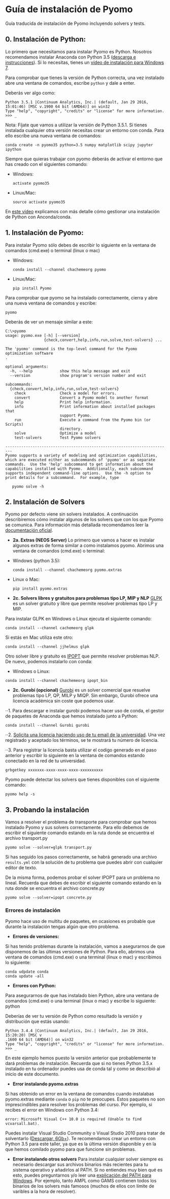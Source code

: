 # Guía de instalación de Pyomo

Guía traducida de instalación de Pyomo incluyendo solvers y tests.

## 0. Instalación de Python:
Lo primero que necesitamos para instalar Pyomo es Python. Nosotros recomendamos
instalar Anaconda con Python 3.5 ([descarga e instrucciones](https://www.continuum.io/downloads)).
Si lo necesitas, tienes un [vídeo de instalación para Windows 7](https://www.youtube.com/watch?v=x4xegDME5C0&feature=youtu.be&list=PLGBbVX_WvN7as_DnOGcpkSsUyXB1G_wqb).

Para comprobar que tienes la versión de Python correcta, una vez instalado abre una ventana de comandos, escribe `python` y dale a enter.

Deberás ver algo como:

```
Python 3.5.1 |Continuum Analytics, Inc.| (default, Jan 29 2016, 15:01:46) [MSC v.1900 64 bit (AMD64)] on win32
Type "help", "copyright", "credits" or "license" for more information.
>>> _
```

Nota: Fíjate que vamos a utilizar la versión de Python 3.5.1.
Si tienes instalada cualquier otra versión necesitas crear un entorno con conda.
Para ello escribe una nueva ventana de comandos:

    conda create -n pyomo35 python=3.5 numpy matplotlib scipy jupyter ipython

Siempre que quieras trabajar con pyomo deberás de activar el entorno que has creado con
el siguientes comando:

* Windows:

    `activate pyomo35`

* Linux/Mac:

    `source activate pyomo35`

En [este vídeo](https://www.youtube.com/watch?v=cX6l3IzWewc&index=22&list=PLGBbVX_WvN7as_DnOGcpkSsUyXB1G_wqb)
explicamos con más detalle cómo gestionar una instalación de Python con Anconda/conda.

## 1. Instalación de Pyomo:
Para instalar Pyomo sólo debes de escribir lo siguiente en la ventana de comandos
(cmd.exe) o terminal (linux o mac)

* Windows:

    `conda install --channel chachemeorg pyomo`

* Linux/Mac:

    `pip install Pyomo`

Para comprobar que pyomo se ha instalado correctamente, cierra y abre una nueva
ventana de comandos y escribe:

    pyomo
Deberás de ver un mensaje similar a este:
```terminal
C:\>pyomo
usage: pyomo.exe [-h] [--version]
                 {check,convert,help,info,run,solve,test-solvers} ...

The 'pyomo' command is the top-level command for the Pyomo optimization software
.

optional arguments:
  -h, --help            show this help message and exit
  --version             show program's version number and exit

subcommands:
  {check,convert,help,info,run,solve,test-solvers}
    check               Check a model for errors.
    convert             Convert a Pyomo model to another format
    help                Print help information.
    info                Print information about installed packages that
                        support Pyomo.
    run                 Execute a command from the Pyomo bin (or Scripts)
                        directory.
    solve               Optimize a model
    test-solvers        Test Pyomo solvers

-------------------------------------------------------------------------
Pyomo supports a variety of modeling and optimization capabilities,
which are executed either as subcommands of 'pyomo' or as separate
commands.  Use the 'help' subcommand to get information about the
capabilities installed with Pyomo.  Additionally, each subcommand
supports independent command-line options.  Use the -h option to
print details for a subcommand.  For example, type

   pyomo solve -h
```

## 2. Instalación de Solvers
Pyomo por defecto viene sin solvers instalados. A continuación describiremos
cómo instalar algunos de los solvers que con los que Pyomo se comunica.
Para información más detallada recomendamos leer la
[documentación oficial](https://software.sandia.gov/downloads/pub/pyomo/PyomoInstallGuide.html#Solvers).
* __2a. Extras (NEOS Server)__
Lo primero que vamos a hacer es instalar algunos extras de forma similar a
como instalamos pyomo. Abrimos una ventana de comandos (cmd.exe) o terminal:

* Windows (python 3.5):

    `conda install --channel chachemeorg pyomo.extras`

* Linux o Mac:

    `pip install pyomo.extras`


* __2c. Solvers libres y gratuitos para problemas tipo LP, MIP y NLP__
[GLPK](https://www.gnu.org/software/glpk/) es un solver gratuito y libre que
permite resolver problemas tipo LP y MIP.

Para instalar GLPK en Windows o Linux ejecuta el siguiente comando:

    conda install --channel cachemeorg glpk

Si estás en Mac utiliza este otro:

    conda install --channel jjhelmus glpk

Otro solver libre y gratuito es
[IPOPT](https://projects.coin-or.org/Ipopt) que permite resolver problemas NLP.
De nuevo, podemos instalarlo con conda:

* Windows o Linux:

`conda install --channel chachemeorg ipopt_bin`

* __2c. Gurobi (opcional)__
[Gurobi](https://www.gurobi.com/index) es un solver comercial que resuelve
problemas tipo LP, QP, MILP y MIQP. Sin embargo, Gurobi ofrece
una licencia académica sin coste que podemos usar.

⋅⋅1. Para descargar e instalar gurobi podemos hacer uso de conda, el gestor de paquetes de
Anaconda que hemos instalado junto a Python:

    conda install --channel Gurobi gurobi

⋅⋅2.  [Solicita una licencia haciendo uso de tu email
 de la universidad](http://user.gurobi.com/download/licenses/free-academic).
 Una vez registrado y aceptado los términos, se te mostrará tu número de licencia.

⋅⋅3. Para registrar la licencia basta utilizar el codigo generado en el paso anterior y
escribir lo siguiente en la ventana de comandos estando conectado en la red de tu universidad.

    grbgetkey xxxxxxx-xxxx-xxxx-xxxx-xxxxxxxxxx
Pyomo puede detectar los solvers que tienes disponibles con el siguiente comando:

    pyomo help -s

## 3. Probando la instalación
Vamos a resolver el problema de transporte para comprobar que hemos instalado
Pyomo y sus solvers correctamente. Para ello debemos de escribir el siguiente comando
estando en la ruta donde se encuentra el archivo transport.py

    pyomo solve --solver=glpk transport.py

Si has seguido los pasos correctamente, se habrá generado una archivo `results.yml`
con la solución de tu problema que puedes abrir con cualquier editor de texto.

De la misma forma, podemos probar el solver IPOPT para un problema no lineal.
Recuerda que debes de escribir el siguiente comando
estando en la ruta donde se encuentra el archivo concrete.py

    pyomo solve --solver=ipopt concrete.py

### Errores de instalación
Pyomo hace uso de multitu de paquetes, en ocasiones es probable que durante
la instalación tengas algún que otro problema.

* __Errores de versiones:__

Si has tenido problemas durante la instalación, vamos a asegurarnos de que
disponemos de las últimas versiones de Python. Para ello, abrimos una ventana
de comandos (cmd.exe) o una terminal (linux o mac) y escribimos lo siguiente:

    conda udpdate conda
    conda update -all

* __Errores con Python:__

Para asegurarnos de que has instalado bien Python, abre una ventana de
comandos (cmd.exe) o una terminal (linux o mac) y escribe lo siguiente:
    python

Deberías de ver tu versión de Python como resultado la versión y distribución que estás usando:
 ```terminal
 Python 3.4.4 |Continuum Analytics, Inc.| (default, Jan 29 2016, 15:20:20) [MSC v
.1600 64 bit (AMD64)] on win32
Type "help", "copyright", "credits" or "license" for more information.
>>> _
```
En este ejemplo hemos puesto la versión anterior que probablemente
te dará problemas de instalación.
Recuerda que si no tienes Python 3.5.x instalado en tu ordenador puedes usa de conda
tal y como se describió al inicio de este documento.

* __Error instalando pyomo.extras__

Si has obtenido un error en la ventana de comandos cuando instalabas pyomo.extras
mediante `conda` o `pip` no te preocupes. Estos paquetes no son imprescindibles para resolver
los problemas del curso. Por ejemplo, si recibes el error en Windows con Python 3.4:

```
error: Microsoft Visual C++ 10.0 is required (Unable to find vcvarsall.bat).
```

Puedes instalar Visual Studio Community o Visual Studio 2010 para tratar de solventarlo
([Descargar, 6Gb+](https://www.visualstudio.com/en-us/products/visual-studio-community-vs.aspx)).
Te recomendamos crear un entorno con Python 3.5 para este taller, ya que es la
última versión disponible y en la que hemos comilado pyomo para que funcione sin
problemas.

* __Error instalando otros solvers__
Para instalar cualquier solver siempre es necesario descargar sus archivos
binarios más recientes para tu sistema operativo y añadirlos al PATH.
Si no entiendes muy bien qué es esto, puedes preguntarnos y/o leer una [explicación
del PATH para Windows](http://superuser.com/questions/284342/what-are-path-and-other-environment-variables-and-how-can-i-set-or-use-them).
Por ejemplo, tanto AMPL como GAMS contienen todos los binarios de los solvers
más famosos (muchos de ellos con límite de varibles a la hora de resolver).
